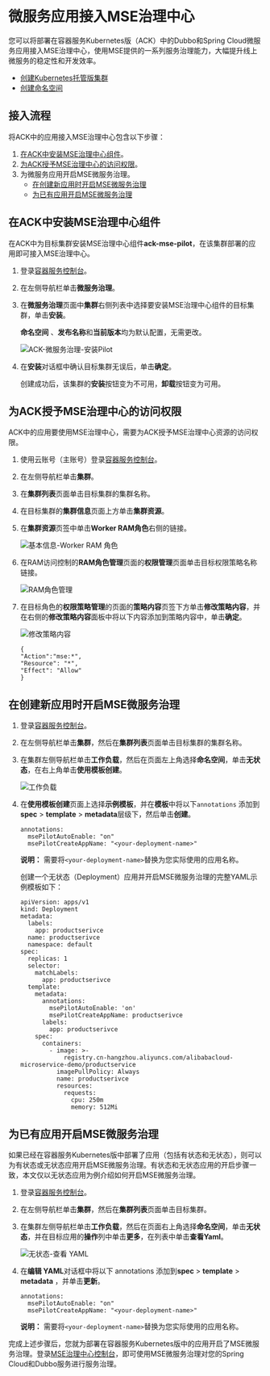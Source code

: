 # 微服务应用接入MSE治理中心

您可以将部署在容器服务Kubernetes版（ACK）中的Dubbo和Spring Cloud微服务应用接入MSE治理中心，使用MSE提供的一系列服务治理能力，大幅提升线上微服务的稳定性和开发效率。

-   [创建Kubernetes托管版集群](/cn.zh-CN/Kubernetes集群用户指南/集群管理/创建集群/创建Kubernetes托管版集群.md)
-   [创建命名空间](/cn.zh-CN/Kubernetes集群用户指南/命名空间管理/创建命名空间.md)

## 接入流程

将ACK中的应用接入MSE治理中心包含以下步骤：

1.  [在ACK中安装MSE治理中心组件](#section_h93_vhn_6ss)。
2.  [为ACK授予MSE治理中心的访问权限](#section_7xx_blp_06o)。
3.  为微服务应用开启MSE微服务治理。
    -   [在创建新应用时开启MSE微服务治理](#section_07c_hhu_i9c)
    -   [为已有应用开启MSE微服务治理](#section_v96_o5d_zaa)

## 在ACK中安装MSE治理中心组件

在ACK中为目标集群安装MSE治理中心组件**ack-mse-pilot**，在该集群部署的应用即可接入MSE治理中心。

1.  登录[容器服务控制台](https://cs.console.aliyun.com)。

2.  在左侧导航栏单击**微服务治理**。

3.  在**微服务治理**页面中**集群**右侧列表中选择要安装MSE治理中心组件的目标集群，单击**安装**。

    **命名空间** 、**发布名称**和**当前版本**均为默认配置，无需更改。

    ![ACK-微服务治理-安装Pilot](https://static-aliyun-doc.oss-cn-hangzhou.aliyuncs.com/assets/img/zh-CN/1123130061/p167162.png)

4.  在**安装**对话框中确认目标集群无误后，单击**确定**。

    创建成功后，该集群的**安装**按钮变为不可用，**卸载**按钮变为可用。


## 为ACK授予MSE治理中心的访问权限

ACK中的应用要使用MSE治理中心，需要为ACK授予MSE治理中心资源的访问权限。

1.  使用云账号（主账号）登录[容器服务控制台](https://cs.console.aliyun.com)。

2.  在左侧导航栏单击**集群**。

3.  在**集群列表**页面单击目标集群的集群名称。

4.  在目标集群的**集群信息**页面上方单击**集群资源**。

5.  在**集群资源**页签中单击**Worker RAM角色**右侧的链接。

    ![基本信息-Worker RAM 角色](https://static-aliyun-doc.oss-cn-hangzhou.aliyuncs.com/assets/img/zh-CN/8730698951/p99694.png)

6.  在RAM访问控制的**RAM角色管理**页面的**权限管理**页面单击目标权限策略名称链接。

    ![RAM角色管理](https://static-aliyun-doc.oss-cn-hangzhou.aliyuncs.com/assets/img/zh-CN/8730698951/p99692.png)

7.  在目标角色的**权限策略管理**的页面的**策略内容**页签下方单击**修改策略内容**，并在右侧的**修改策略内容**面板中将以下内容添加到策略内容中，单击**确定**。

    ![修改策略内容](https://static-aliyun-doc.oss-cn-hangzhou.aliyuncs.com/assets/img/zh-CN/8730698951/p99695.png)

    ```
    {
    "Action":"mse:*",
    "Resource": "*",
    "Effect": "Allow"
    }
    ```


## 在创建新应用时开启MSE微服务治理

1.  登录[容器服务控制台](https://cs.console.aliyun.com)。

2.  在左侧导航栏单击**集群**，然后在**集群列表**页面单击目标集群的集群名称。

3.  在集群左侧导航栏单击**工作负载**，然后在页面左上角选择**命名空间**，单击**无状态**，在右上角单击**使用模板创建**。

    ![工作负载](https://static-aliyun-doc.oss-cn-hangzhou.aliyuncs.com/assets/img/zh-CN/8730698951/p100159.png)

4.  在**使用模板创建**页面上选择**示例模板**，并在**模板**中将以下`annotations` 添加到 **spec** \> **template** \> **metadata**层级下，然后单击**创建**。

    ```
    annotations:
      msePilotAutoEnable: "on"
      msePilotCreateAppName: "<your-deployment-name>"
    ```

    **说明：** 需要将`<your-deployment-name>`替换为您实际使用的应用名称。

    创建一个无状态（Deployment）应用并开启MSE微服务治理的完整YAML示例模板如下：

    ```
    apiVersion: apps/v1
    kind: Deployment
    metadata:
      labels:
        app: productserivce
      name: productserivce
      namespace: default
    spec:
      replicas: 1
      selector:
        matchLabels:
          app: productserivce
      template:
        metadata:
          annotations:
            msePilotAutoEnable: 'on'
            msePilotCreateAppName: productserivce
          labels:
            app: productserivce
        spec:
          containers:
            - image: >-
                registry.cn-hangzhou.aliyuncs.com/alibabacloud-microservice-demo/productservice
              imagePullPolicy: Always
              name: productserivce
              resources:
                requests:
                  cpu: 250m
                  memory: 512Mi
    ```


## 为已有应用开启MSE微服务治理

如果已经在容器服务Kubernetes版中部署了应用（包括有状态和无状态），则可以为有状态或无状态应用开启MSE微服务治理。有状态和无状态应用的开启步骤一致，本文仅以无状态应用为例介绍如何开启MSE微服务治理。

1.  登录[容器服务控制台](https://cs.console.aliyun.com)。

2.  在左侧导航栏单击**集群**，然后在**集群列表**页面单击目标集群。

3.  在集群左侧导航栏单击**工作负载**，然后在页面右上角选择**命名空间**，单击**无状态**，并在目标应用的**操作**列中单击**更多**，在列表中单击**查看Yaml**。

    ![无状态-查看 YAML](https://static-aliyun-doc.oss-cn-hangzhou.aliyuncs.com/assets/img/zh-CN/9730698951/p99783.png)

4.  在**编辑 YAML**对话框中将以下 annotations 添加到**spec** \> **template** \> **metadata** ，并单击**更新**。

    ```
    annotations:
      msePilotAutoEnable: "on"
      msePilotCreateAppName: "<your-deployment-name>"
    ```

    **说明：** 需要将`<your-deployment-name>`替换为您实际使用的应用名称。


完成上述步骤后，您就为部署在容器服务Kubernetes版中的应用开启了MSE微服务治理。登录[MSE治理中心控制台](http://edasmsc.console.aliyun.com)，即可使用MSE微服务治理对您的Spring Cloud和Dubbo服务进行服务治理。

